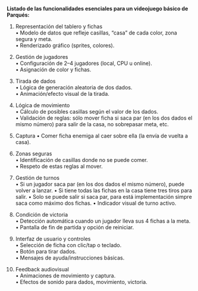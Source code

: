 **Listado de las funcionalidades esenciales para un videojuego básico de Parqués:**

1. Representación del tablero y fichas  
   • Modelo de datos que refleje casillas, “casa” de cada color, zona segura y meta.  
   • Renderizado gráfico (sprites, colores).

2. Gestión de jugadores  
   • Configuración de 2–4 jugadores (local, CPU u online).  
   • Asignación de color y fichas.

3. Tirada de dados  
   • Lógica de generación aleatoria de dos dados.  
   • Animación/efecto visual de la tirada.

4. Lógica de movimiento  
   • Cálculo de posibles casillas según el valor de los dados.  
   • Validación de reglas: sólo mover ficha si saca par (en los dos dados el mismo número) para salir de la casa, no sobrepasar meta, etc.

5. Captura
   • Comer ficha enemiga al caer sobre ella (la envía de vuelta a casa).

6. Zonas seguras  
   • Identificación de casillas donde no se puede comer.  
   • Respeto de estas reglas al mover.

7. Gestión de turnos  
   • Si un jugador saca par (en los dos dados el mismo número), puede volver a lanzar.
   • Si tiene todas las fichas en la casa tiene tres tiros para salir.
   • Solo se puede salir si saca par, para está implementación simpre saca como máximo dos fichas.
   • Indicador visual de turno activo.

8. Condición de victoria  
   • Detección automática cuando un jugador lleva sus 4 fichas a la meta.  
   • Pantalla de fin de partida y opción de reiniciar.

9. Interfaz de usuario y controles  
   • Selección de ficha con clic/tap o teclado.  
   • Botón para tirar dados.  
   • Mensajes de ayuda/instrucciones básicas.

10. Feedback audiovisual  
    • Animaciones de movimiento y captura.  
    • Efectos de sonido para dados, movimiento, victoria.